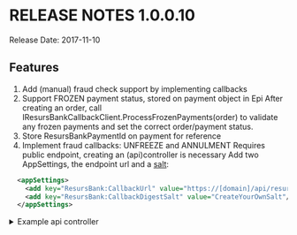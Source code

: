 # RELEASE NOTES 1.0.0.10

Release Date: 2017-11-10

## Features

1. Add (manual) fraud check support by implementing callbacks
2. Support FROZEN payment status, stored on payment object in Epi
 After creating an order, call IResursBankCallbackClient.ProcessFrozenPayments(order) to validate any frozen payments and set the correct order/payment status.
2. Store ResursBankPaymentId on payment for reference
3. Implement fraud callbacks: UNFREEZE and ANNULMENT
  Requires public endpoint, creating an (api)controller is necessary
  Add two AppSettings, the endpoint url and a [salt](https://test.resurs.com/docs/display/ecom/Callbacks#Callbacks-Digestandchecksumdigest):
```XML
  <appSettings>
    <add key="ResursBank:CallbackUrl" value="https://[domain]/api/resurscallback?paymentId={paymentId}&amp;digest={digest}&amp;eventType={eventType}"/>
    <add key="ResursBank:CallbackDigestSalt" value="CreateYourOwnSalt"/>
  </appSettings>
```

<details>
  <summary>Example api controller</summary>

```csharp
 public class ResursCallbackController : ApiController
{
    private readonly ILogger _logger = LogManager.GetLogger(typeof(ResursCallbackController));
    private readonly IResursBankCallbackClient _resursBankCallbackClient;

    public ResursCallbackController(IResursBankCallbackClientFactory factory)
    {
        _resursBankCallbackClient = factory.Init(new ResursCredential(
            ConfigurationManager.AppSettings["ResursBank:UserName"],
            ConfigurationManager.AppSettings["ResursBank:Password"]
        ));
    }

    [Route("api/resurscallback")]
    [HttpGet]
    public IHttpActionResult Get(string eventType, string paymentId, string digest)
    {
        try
        {
            if (eventType == null) throw new ArgumentNullException(nameof(eventType));
            if (paymentId == null) throw new ArgumentNullException(nameof(paymentId));
            if (digest == null) throw new ArgumentNullException(nameof(digest));

            var type = (CallbackEventType)Enum.Parse(typeof(CallbackEventType), eventType);
            var data = new CallbackData
            {
                EventType = type,
                PaymentId = paymentId
            };

            _resursBankCallbackClient.ProcessCallback(data, digest);
            return StatusCode(HttpStatusCode.NoContent);
        }
        catch (Exception ex)
        {
            _logger.Error($"ProcessCallback failed: {eventType}-{paymentId}-{digest}", ex);
        }
        
        return BadRequest("Could not process callback");
    }
}
</details>
  
## Shortcomings
Does not support other [callbacks](https://test.resurs.com/docs/display/ecom/Callbacks) yet.
